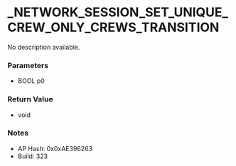 # _NETWORK_SESSION_SET_UNIQUE_CREW_ONLY_CREWS_TRANSITION

No description available.

### Parameters
* BOOL p0

### Return Value
* void

### Notes
* AP Hash: 0x0xAE396263
* Build: 323

